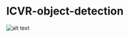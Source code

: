# ICVR-object-detection
![alt text](https://github.com/[MikeMACintosh]/[ICVR-object-detection]/blob/[main]/full_image.png?raw=true)

